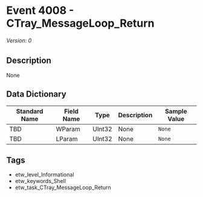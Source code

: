 # Event 4008 - CTray_MessageLoop_Return
###### Version: 0

## Description
None

## Data Dictionary
|Standard Name|Field Name|Type|Description|Sample Value|
|---|---|---|---|---|
|TBD|WParam|UInt32|None|`None`|
|TBD|LParam|UInt32|None|`None`|

## Tags
* etw_level_Informational
* etw_keywords_Shell
* etw_task_CTray_MessageLoop_Return